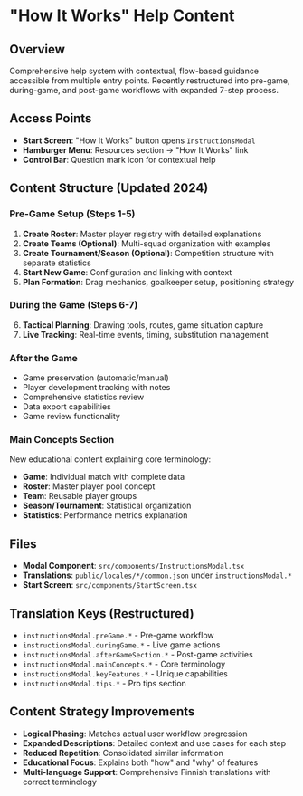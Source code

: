 # "How It Works" Help Content

## Overview
Comprehensive help system with contextual, flow-based guidance accessible from multiple entry points. Recently restructured into pre-game, during-game, and post-game workflows with expanded 7-step process.

## Access Points
- **Start Screen**: "How It Works" button opens `InstructionsModal`
- **Hamburger Menu**: Resources section → "How It Works" link
- **Control Bar**: Question mark icon for contextual help

## Content Structure (Updated 2024)

### Pre-Game Setup (Steps 1-5)
1. **Create Roster**: Master player registry with detailed explanations
2. **Create Teams (Optional)**: Multi-squad organization with examples
3. **Create Tournament/Season (Optional)**: Competition structure with separate statistics
4. **Start New Game**: Configuration and linking with context
5. **Plan Formation**: Drag mechanics, goalkeeper setup, positioning strategy

### During the Game (Steps 6-7)  
6. **Tactical Planning**: Drawing tools, routes, game situation capture
7. **Live Tracking**: Real-time events, timing, substitution management

### After the Game
- Game preservation (automatic/manual)
- Player development tracking with notes  
- Comprehensive statistics review
- Data export capabilities
- Game review functionality

### Main Concepts Section
New educational content explaining core terminology:
- **Game**: Individual match with complete data
- **Roster**: Master player pool concept
- **Team**: Reusable player groups
- **Season/Tournament**: Statistical organization
- **Statistics**: Performance metrics explanation

## Files
- **Modal Component**: `src/components/InstructionsModal.tsx`
- **Translations**: `public/locales/*/common.json` under `instructionsModal.*`
- **Start Screen**: `src/components/StartScreen.tsx`

## Translation Keys (Restructured)
- `instructionsModal.preGame.*` - Pre-game workflow
- `instructionsModal.duringGame.*` - Live game actions
- `instructionsModal.afterGameSection.*` - Post-game activities  
- `instructionsModal.mainConcepts.*` - Core terminology
- `instructionsModal.keyFeatures.*` - Unique capabilities
- `instructionsModal.tips.*` - Pro tips section

## Content Strategy Improvements
- **Logical Phasing**: Matches actual user workflow progression
- **Expanded Descriptions**: Detailed context and use cases for each step
- **Reduced Repetition**: Consolidated similar information
- **Educational Focus**: Explains both "how" and "why" of features
- **Multi-language Support**: Comprehensive Finnish translations with correct terminology
